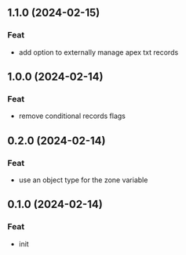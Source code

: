 ## 1.1.0 (2024-02-15)

### Feat

- add option to externally manage apex txt records

## 1.0.0 (2024-02-14)

### Feat

- remove conditional records flags

## 0.2.0 (2024-02-14)

### Feat

- use an object type for the zone variable

## 0.1.0 (2024-02-14)

### Feat

- init
